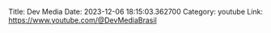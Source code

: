 Title: Dev Media
Date: 2023-12-06 18:15:03.362700
Category: youtube
Link: https://www.youtube.com/@DevMediaBrasil

